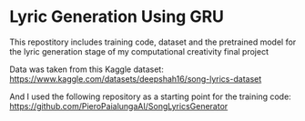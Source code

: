 # Lyric Generation Using GRU
This repostitory includes training code, dataset and the pretrained model for the lyric generation stage of my computational creativity final project

Data was taken from this Kaggle dataset: https://www.kaggle.com/datasets/deepshah16/song-lyrics-dataset

And I used the following repository as a starting point for the training code:
https://github.com/PieroPaialungaAI/SongLyricsGenerator
